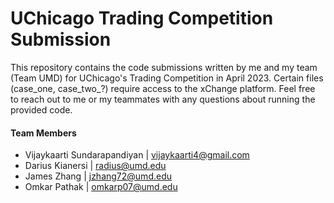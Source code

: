 # UChicago Trading Competition Submission
This repository contains the code submissions written by me and my team (Team UMD) for UChicago's Trading Competition in April 2023. Certain files (case_one, case_two_?) require access to the xChange platform. Feel free to reach out to me or my teammates with any questions about running the provided code.

#### Team Members
- Vijaykaarti Sundarapandiyan | [vijaykaarti4@gmail.com](mailto:vijaykaarti4@gmail.com)
- Darius Kianersi | [radius@umd.edu](mailto:radius@terpmail.umd.edu)
- James Zhang | [jzhang72@umd.edu](mailto:jzhang72@terpmail.umd.edu)
- Omkar Pathak | [omkarp07@umd.edu](mailto:omkarp07@terpmail.umd.edu)
